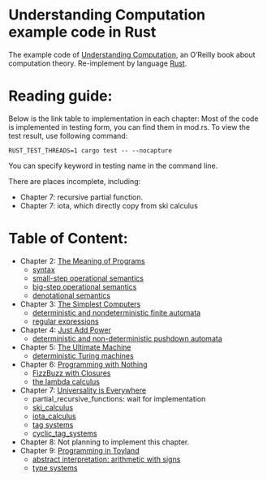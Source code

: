 Understanding Computation example code in Rust
==============================================

The example code of [Understanding Computation](http://computationbook.com/), an O’Reilly book about computation theory.
Re-implement by language [Rust](https://github.com/rust-lang/rust).

# Reading guide:

Below is the link table to implementation in each chapter:
Most of the code is implemented in testing form, you can find them in mod.rs.
To view the test result, use following command:
```
RUST_TEST_THREADS=1 cargo test -- --nocapture
```
You can specify keyword in testing name in the command line.  

There are places incomplete, including:
* Chapter 7: recursive partial function.
* Chapter 7: iota, which directly copy from ski calculus

# Table of Content:

* Chapter 2: [The Meaning of Programs](src/the_meaning_of_programs)
    * [syntax](src/the_meaning_of_programs/simple/syntax.rs)
    * [small-step operational semantics](src/the_meaning_of_programs/simple/reduce.rs)
    * [big-step operational semantics](src/the_meaning_of_programs/simple/evaluate.rs)
    * [denotational semantics](src/the_meaning_of_programs/simple/denotational.rs)
* Chapter 3: [The Simplest Computers](src/the_simplest_computers)
    * [deterministic and nondeterministic finite automata](src/the_simplest_computers/finite_automata)
    * [regular expressions](src/the_simplest_computers/regular_expressions)
* Chapter 4: [Just Add Power](src/just_add_power)
    * [deterministic and non-deterministic pushdown automata](src/just_add_power)
* Chapter 5: [The Ultimate Machine](src/the_ultimate_machine)
    * [deterministic Turing machines](src/the_ultimate_machine)
* Chapter 6: [Programming with Nothing](src/programming_with_nothing)
    * [FizzBuzz with Closures](src/programming_with_nothing/fizzbuzz.rs)
    * [the lambda calculus](src/programming_with_nothing/lambda_calculus.rs)
* Chapter 7: [Universality is Everywhere](src/universality_is_everywhere)
    * partial\_recursive\_functions: wait for implementation
    * [ski\_calculus](src/universality_is_everywhere/ski_calculus)
    * [iota\_calculus](src/universality_is_everywhere/iota)
    * [tag systems](src/universality_is_everywhere/tag_systems)
    * [cyclic\_tag\_systems](src/universality_is_everywhere/cyclic_tag_systems)
* Chapter 8: Not planning to implement this chapter.
* Chapter 9: [Programming in Toyland](src/programming_in_toyland)
    * [abstract interpretation: arithmetic with signs](src/programming_in_toyland/signs)
    * [type systems](src/programming_in_toyland/types)

